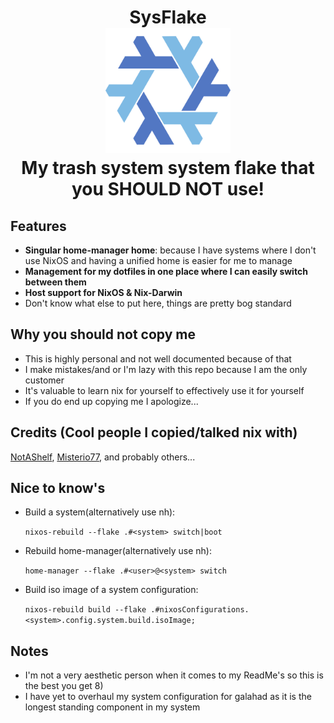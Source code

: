 <h1 align="center">
  SysFlake
  <br>
  <img src="resources/nixos.svg" width="200px" height="200px"/>
  <br>
  My trash system system flake that you SHOULD NOT use!
</h1>

## Features
  - **Singular home-manager home**: because I have systems where I don't use NixOS and having a unified home is easier for me to manage
  - **Management for my dotfiles in one place where I can easily switch between them**
  - **Host support for NixOS & Nix-Darwin**
  - Don't know what else to put here, things are pretty bog standard

## Why you should not copy me
  - This is highly personal and not well documented because of that
  - I make mistakes/and or I'm lazy with this repo because I am the only customer
  - It's valuable to learn nix for yourself to effectively use it for yourself
  - If you do end up copying me I apologize...

## Credits (Cool people I copied/talked nix with)
  [NotAShelf](https://github.com/NotAShelf), [Misterio77](https://github.com/Misterio77), and probably others...

## Nice to know's 
  - Build a system(alternatively use nh):
    
    ```nixos-rebuild --flake .#<system> switch|boot```
  - Rebuild home-manager(alternatively use nh):

    ```home-manager --flake .#<user>@<system> switch```
  - Build iso image of a system configuration:
    
    ```nixos-rebuild build --flake .#nixosConfigurations.<system>.config.system.build.isoImage;```

## Notes
  - I'm not a very aesthetic person when it comes to my ReadMe's so this is the best you get 8)
  - I have yet to overhaul my system configuration for galahad as it is the longest standing component in my system
